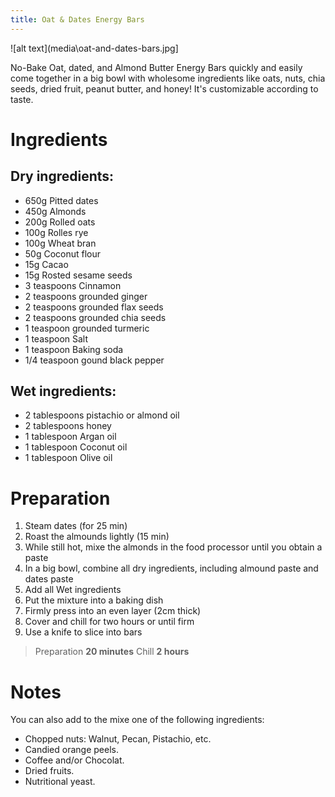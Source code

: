 ```yaml
---
title: Oat & Dates Energy Bars
---
```


![alt text](media\oat-and-dates-bars.jpg]

No-Bake Oat, dated, and Almond Butter Energy Bars quickly and easily come together in a big bowl with wholesome ingredients like oats, nuts, chia seeds, dried fruit, peanut butter, and honey! It's customizable according to taste.

# Ingredients

## Dry ingredients:
* 650g Pitted dates
* 450g Almonds
* 200g Rolled oats 
* 100g Rolles rye  
* 100g Wheat bran
* 50g  Coconut flour
* 15g  Cacao
* 15g  Rosted sesame seeds 
* 3 teaspoons Cinnamon
* 2 teaspoons grounded ginger
* 2 teaspoons grounded flax seeds
* 2 teaspoons grounded chia seeds
* 1 teaspoon grounded turmeric
* 1 teaspoon Salt 
* 1 teaspoon Baking soda
* 1/4 teaspoon gound black pepper
  
## Wet ingredients:
* 2 tablespoons pistachio or almond oil
* 2 tablespoons honey 
* 1 tablespoon Argan oil
* 1 tablespoon Coconut oil
* 1 tablespoon Olive oil

# Preparation

1. Steam dates (for 25 min)
2. Roast the almounds lightly (15 min)
3. While still hot, mixe the almonds in the food processor until you obtain a paste
4. In a big bowl, combine all dry ingredients, including almound paste and dates paste
5. Add all Wet ingredients
6. Put the mixture into a baking dish
7. Firmly press into an even layer (2cm thick)
8. Cover and chill for two hours or until firm
9. Use a knife to slice into bars

> Preparation **20 minutes** Chill **2 hours**

# Notes

You can also add to the mixe one of the following ingredients:

* Chopped nuts: Walnut, Pecan, Pistachio, etc. 
* Candied orange peels.
* Coffee and/or Chocolat.
* Dried fruits.
* Nutritional yeast.

